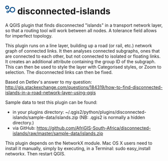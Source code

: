 # ![icon](https://raw.githubusercontent.com/AfriGIS-South-Africa/disconnected-islands/master/icon.png) disconnected-islands

A QGIS plugin that finds disconnected "islands" in a transport network layer, so that a routing tool will work between all nodes. A tolerance field allows for imperfect topology.

This plugin runs on a line layer, building up a road (or rail, etc.) network graph of connected links. It then analyses connected subgraphs, ones that are connected to each other, but not connected to isolated or floating links. It creates an additional attribute containing the group ID of the subgraph. This can then be used to style the layer with Categorised styles, or Zoom to selection. The disconnected links can then be fixed. 

Based on Detlev's answer to my question: http://gis.stackexchange.com/questions/184319/how-to-find-disconnected-islands-in-a-road-network-layer-using-qgis 

Sample data to test this plugin can be found:
- in your plugins directory: ~/.qgis2/python/plugins/disconnected-islands/sample-data/islands.zip (NB: .qgis2 is normally a hidden directory.)
- via GitHub: https://github.com/AfriGIS-South-Africa/disconnected-islands/raw/master/sample-data/islands.zip

This plugin depends on the NetworkX module.  Mac OS X users need to install it manually, simply by executing, in a Terminal: sudo easy_install networkx.  Then restart QGIS.
